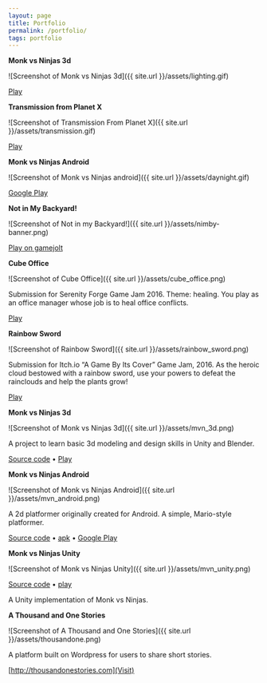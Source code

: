 ```yaml
---
layout: page
title: Portfolio
permalink: /portfolio/
tags: portfolio
---
```


__Monk vs Ninjas 3d__

![Screenshot of Monk vs Ninjas 3d]({{ site.url }}/assets/lighting.gif)

[Play](http://thousandonestories.com/mvn-demo-3)

__Transmission from Planet X__

![Screenshot of Transmission From Planet X]({{ site.url }}/assets/transmission.gif)

[Play](http://thousandonestories.com/transmission-from-planet-x)

__Monk vs Ninjas Android__

![Screenshot of Monk vs Ninjas android]({{ site.url }}/assets/daynight.gif)

[Google Play](https://play.google.com/store/apps/details?id=com.thousandonestories.game&hl=en)

__Not in My Backyard!__

![Screenshot of Not in my Backyard!]({{ site.url }}/assets/nimby-banner.png)

[Play on gamejolt](https://gamejolt.com/games/nimby/260969)

__Cube Office__

![Screenshot of Cube Office]({{ site.url }}/assets/cube_office.png)

Submission for Serenity Forge Game Jam 2016. Theme: healing. You play as an office manager whose job is to heal office conflicts.

[Play](http://gamejolt.com/games/cube-office/174573)

__Rainbow Sword__

![Screenshot of Rainbow Sword]({{ site.url }}/assets/rainbow_sword.png)

Submission for Itch.io “A Game By Its Cover” Game Jam, 2016. As the heroic cloud bestowed with a rainbow sword, use your powers to defeat the rainclouds and help the plants grow!

[Play](https://thousandone.itch.io/rainbow-sword)

__Monk vs Ninjas 3d__

![Screenshot of Monk vs Ninjas 3d]({{ site.url }}/assets/mvn_3d.png)

A project to learn basic 3d modeling and design skills in Unity and Blender. 

[Source code](http://github.com/edking4967/mvn-3d) • [Play](http://thousandonestories.com/mvn3d)

__Monk vs Ninjas Android__

![Screenshot of Monk vs Ninjas Android]({{ site.url }}/assets/mvn_android.png)

A 2d platformer originally created for Android. A simple, Mario-style platformer.

[Source code](github.com/edking4967/monk-vs-ninjas) • [apk](thousandonestories.com/apk) • [Google Play](https://play.google.com/store/apps/details?id=com.thousandonestories.game)

__Monk vs Ninjas Unity__

![Screenshot of Monk vs Ninjas Unity]({{ site.url }}/assets/mvn_unity.png)

[Source code](github.com/edking4967/monk-vs-ninjas-unity) • [play](http://thousandonestories.com/monk)

A Unity implementation of Monk vs Ninjas. 

__A Thousand and One Stories__

![Screenshot of A Thousand and One Stories]({{ site.url }}/assets/thousandone.png)

A platform built on Wordpress for users to share short stories.

[http://thousandonestories.com](Visit)
